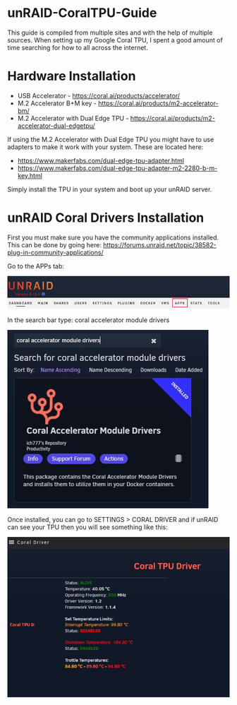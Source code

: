 # unRAID-CoralTPU-Guide
This guide is compiled from multiple sites and with the help of multiple sources. When setting up my Google Coral TPU, I spent a good amount of time searching for how to all across the internet. 

# Hardware Installation

* USB Accelerator - https://coral.ai/products/accelerator/
* M.2 Accelerator B+M key - https://coral.ai/products/m2-accelerator-bm/
* M.2 Accelerator with Dual Edge TPU - https://coral.ai/products/m2-accelerator-dual-edgetpu/

If using the M.2 Accelerator with Dual Edge TPU you might have to use adapters to make it work with your system. These are located here:
* https://www.makerfabs.com/dual-edge-tpu-adapter.html
* https://www.makerfabs.com/dual-edge-tpu-adapter-m2-2280-b-m-key.html

Simply install the TPU in your system and boot up your unRAID server.

# unRAID Coral Drivers Installation

First you must make sure you have the community applications installed. This can be done by going here: https://forums.unraid.net/topic/38582-plug-in-community-applications/

Go to the APPs tab:

![APPs](APPs.png)

In the search bar type: coral accelerator module drivers

![search](search.JPG)

Once installed, you can go to SETTINGS > CORAL DRIVER and if unRAID can see your TPU then you will see something like this:

![driver](driver.JPG)
